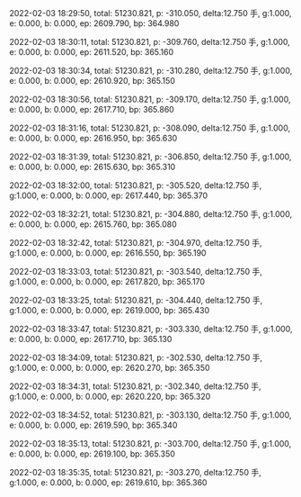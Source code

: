 2022-02-03 18:29:50, total: 51230.821, p: -310.050, delta:12.750 手, g:1.000, e: 0.000, b: 0.000, ep: 2609.790, bp: 364.980

2022-02-03 18:30:11, total: 51230.821, p: -309.760, delta:12.750 手, g:1.000, e: 0.000, b: 0.000, ep: 2611.520, bp: 365.160

2022-02-03 18:30:34, total: 51230.821, p: -310.280, delta:12.750 手, g:1.000, e: 0.000, b: 0.000, ep: 2610.920, bp: 365.150

2022-02-03 18:30:56, total: 51230.821, p: -309.170, delta:12.750 手, g:1.000, e: 0.000, b: 0.000, ep: 2617.710, bp: 365.860

2022-02-03 18:31:16, total: 51230.821, p: -308.090, delta:12.750 手, g:1.000, e: 0.000, b: 0.000, ep: 2616.950, bp: 365.630

2022-02-03 18:31:39, total: 51230.821, p: -306.850, delta:12.750 手, g:1.000, e: 0.000, b: 0.000, ep: 2615.630, bp: 365.310

2022-02-03 18:32:00, total: 51230.821, p: -305.520, delta:12.750 手, g:1.000, e: 0.000, b: 0.000, ep: 2617.440, bp: 365.370

2022-02-03 18:32:21, total: 51230.821, p: -304.880, delta:12.750 手, g:1.000, e: 0.000, b: 0.000, ep: 2615.760, bp: 365.080

2022-02-03 18:32:42, total: 51230.821, p: -304.970, delta:12.750 手, g:1.000, e: 0.000, b: 0.000, ep: 2616.550, bp: 365.190

2022-02-03 18:33:03, total: 51230.821, p: -303.540, delta:12.750 手, g:1.000, e: 0.000, b: 0.000, ep: 2617.820, bp: 365.170

2022-02-03 18:33:25, total: 51230.821, p: -304.440, delta:12.750 手, g:1.000, e: 0.000, b: 0.000, ep: 2619.000, bp: 365.430

2022-02-03 18:33:47, total: 51230.821, p: -303.330, delta:12.750 手, g:1.000, e: 0.000, b: 0.000, ep: 2617.710, bp: 365.130

2022-02-03 18:34:09, total: 51230.821, p: -302.530, delta:12.750 手, g:1.000, e: 0.000, b: 0.000, ep: 2620.270, bp: 365.350

2022-02-03 18:34:31, total: 51230.821, p: -302.340, delta:12.750 手, g:1.000, e: 0.000, b: 0.000, ep: 2620.220, bp: 365.320

2022-02-03 18:34:52, total: 51230.821, p: -303.130, delta:12.750 手, g:1.000, e: 0.000, b: 0.000, ep: 2619.590, bp: 365.340

2022-02-03 18:35:13, total: 51230.821, p: -303.700, delta:12.750 手, g:1.000, e: 0.000, b: 0.000, ep: 2619.100, bp: 365.350

2022-02-03 18:35:35, total: 51230.821, p: -303.270, delta:12.750 手, g:1.000, e: 0.000, b: 0.000, ep: 2619.610, bp: 365.360
